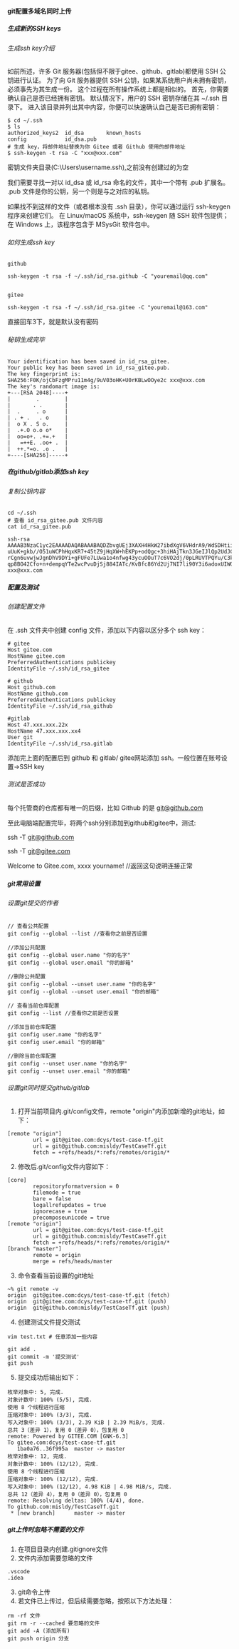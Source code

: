 #### git配置多域名同时上传
##### 生成新的SSH keys
###### 生成ssh key介绍
如前所述，许多 Git 服务器(包括但不限于gitee、github、gitlab)都使用 SSH 公钥进行认证。 为了向 Git 服务器提供 SSH 公钥，如果某系统用户尚未拥有密钥，必须事先为其生成一份。 这个过程在所有操作系统上都是相似的。 首先，你需要确认自己是否已经拥有密钥。 默认情况下，用户的 SSH 密钥存储在其 ~/.ssh 目录下。 进入该目录并列出其中内容，你便可以快速确认自己是否已拥有密钥：
```
$ cd ~/.ssh
$ ls
authorized_keys2  id_dsa       known_hosts
config            id_dsa.pub
# 生成 key，将邮件地址替换为你 Gitee 或者 Github 使用的邮件地址
$ ssh-keygen -t rsa -C "xxx@xxx.com"
```
密钥文件夹目录(C:\Users\username\.ssh),之前没有创建过的为空

​我们需要寻找一对以 id_dsa 或 id_rsa 命名的文件，其中一个带有 .pub 扩展名。 .pub 文件是你的公钥，另一个则是与之对应的私钥。

如果找不到这样的文件（或者根本没有 .ssh 目录），你可以通过运行 ssh-keygen 程序来创建它们。 在 Linux/macOS 系统中，ssh-keygen 随 SSH 软件包提供；在 Windows 上，该程序包含于 MSysGit 软件包中。
###### 如何生成ssh key
```
github

ssh-keygen -t rsa -f ~/.ssh/id_rsa.github -C "youremail@qq.com"


gitee

ssh-keygen -t rsa -f ~/.ssh/id_rsa.gitee -C "youremail@163.com"
```
直接回车3下，就是默认没有密码

###### 秘钥生成完毕
```
Your identification has been saved in id_rsa_gitee.
Your public key has been saved in id_rsa_gitee.pub.
The key fingerprint is:
SHA256:F0K/ojCbFzgMPru11m4g/9uV03oHK+U0rKBLwOOye2c xxx@xxx.com
The key's randomart image is:
+---[RSA 2048]----+
|        .        |
|       . .       |
|  .     . o      |
| . + .   . o     |
|  o X . S o.     |
|  .+.O o.o o*    |
|  oo=o+. .+=.+   |
|   =++E. .oo+ .  |
|  ++.*=o. .o .   |
+----[SHA256]-----+
```
##### 在github/gitlab添加ssh key
###### 复制公钥内容
```
cd ~/.ssh
# 查看 id_rsa_gitee.pub 文件内容
cat id_rsa_gitee.pub

ssh-rsa AAAAB3NzaC1yc2EAAAADAQABAAABAQDZbvgUEj3XAXH4HkW27ibdXgV6VHdrA9/WdSDHtiiC55mjPvxj3OtPxIbpeJmhWyHiJWR6
uUuK+gkb//O51uWCPhHqxKR7+45tZ9jHqXW+hEKPp+odQgc+3hiHAjTkn3JGeIJlQp2UdJCDHBrp+kcgVeg91+y7cU3ufaUQ/hpD
rCgn6uvwjwJgnDhV9DYi+gFUFe7LUwa1o4nfwg43ycuOOuT7c6VO2dj/0pLRUVTPQYu/C3kaaPVedir7mKIu/dM6Ec44bhYTp1Dq
qp8BO42Cfo+n+dempqYTe2wcPvuDjSj884IATc/KvBfc86Yd2Uj7NI7li90Y3i6adoxUIWQh xxx@xxx.com
```

##### 配置及测试
###### 创建配置文件
在 .ssh 文件夹中创建 config 文件，添加以下内容以区分多个 ssh key：
```
# gitee
Host gitee.com
HostName gitee.com
PreferredAuthentications publickey
IdentityFile ~/.ssh/id_rsa_gitee

# github
Host github.com
HostName github.com
PreferredAuthentications publickey
IdentityFile ~/.ssh/id_rsa_github

#gitlab
Host 47.xxx.xxx.22x
HostName 47.xxx.xxx.xx4
User git
IdentityFile ~/.ssh/id_rsa.gitlab
```
添加完上面的配置后到 github 和 gitlab/ gitee网站添加 ssh。一般位置在账号设置→SSH key
###### 测试是否成功
每个托管商的仓库都有唯一的后缀，比如 Github 的是 git@github.com

至此电脑端配置完毕，将两个ssh分别添加到github和gitee中，测试:

ssh -T git@github.com

ssh -T git@gitee.com

Welcome to Gitee.com, xxxx yourname! //返回这句说明连接正常

##### git常用设置
###### 设置git提交的作者
```
// 查看公共配置
git config --global --list //查看你之前是否设置

//添加公共配置
git config --global user.name "你的名字"
git config --global user.email "你的邮箱"

//删除公共配置
git config --global --unset user.name "你的名字"
git config --global --unset user.email "你的邮箱"

// 查看当前仓库配置
git config --list //查看你之前是否设置

//添加当前仓库配置
git config user.name "你的名字"
git config user.email "你的邮箱"

//删除当前仓库配置
git config --unset user.name "你的名字"
git config --unset user.email "你的邮箱"
```
###### 设置git同时提交github/gitlab
1. 打开当前项目内.git/config文件，remote "origin"内添加新增的git地址，如下：
```
[remote "origin"]
        url = git@gitee.com:dcys/test-case-tf.git
        url = git@github.com:misldy/TestCaseTf.git
        fetch = +refs/heads/*:refs/remotes/origin/*
```
2. 修改后.git/config文件内容如下：
```
[core]
        repositoryformatversion = 0
        filemode = true
        bare = false
        logallrefupdates = true
        ignorecase = true
        precomposeunicode = true
[remote "origin"]
        url = git@gitee.com:dcys/test-case-tf.git
        url = git@github.com:misldy/TestCaseTf.git
        fetch = +refs/heads/*:refs/remotes/origin/*
[branch "master"]
        remote = origin
        merge = refs/heads/master
```
3. 命令查看当前设置的git地址
```
~% git remote -v
origin  git@gitee.com:dcys/test-case-tf.git (fetch)
origin  git@gitee.com:dcys/test-case-tf.git (push)
origin  git@github.com:misldy/TestCaseTf.git (push)
```
4. 创建测试文件提交测试
```
vim test.txt # 任意添加一些内容

git add .
git commit -m '提交测试'
git push
```
5. 提交成功后输出如下：
```
枚举对象中: 5, 完成.
对象计数中: 100% (5/5), 完成.
使用 8 个线程进行压缩
压缩对象中: 100% (3/3), 完成.
写入对象中: 100% (3/3), 2.39 KiB | 2.39 MiB/s, 完成.
总共 3（差异 1），复用 0（差异 0），包复用 0
remote: Powered by GITEE.COM [GNK-6.3]
To gitee.com:dcys/test-case-tf.git
   1ba0a76..36f995a  master -> master
枚举对象中: 12, 完成.
对象计数中: 100% (12/12), 完成.
使用 8 个线程进行压缩
压缩对象中: 100% (12/12), 完成.
写入对象中: 100% (12/12), 4.98 KiB | 4.98 MiB/s, 完成.
总共 12（差异 4），复用 0（差异 0），包复用 0
remote: Resolving deltas: 100% (4/4), done.
To github.com:misldy/TestCaseTf.git
 * [new branch]      master -> master
```
##### git上传时忽略不需要的文件
1. 在项目目录内创建.gitignore文件
2. 文件内添加需要忽略的文件
```
.vscode
.idea
```
3. git命令上传
4. 若文件已上传过，但后续需要忽略，按照以下方法处理：
```
rm -rf 文件
git rm -r --cached 要忽略的文件
git add -A (添加所有)
git push origin 分支
```